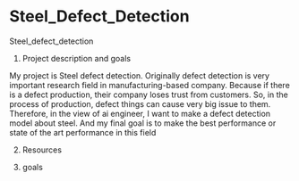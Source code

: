 # Steel_Defect_Detection
Steel_defect_detection

1. Project description and goals

My project is Steel defect detection. Originally defect detection is very important research field 
in manufacturing-based company. Because if there is a defect production, their company loses 
trust from customers. So, in the process of production, defect things can cause very big issue 
to them. Therefore, in the view of ai engineer, I want to make a defect detection model about 
steel. And my final goal is to make the best performance or state of the art performance in this 
field

2. Resources

3. goals
